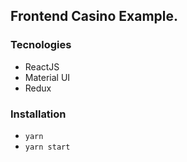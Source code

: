 ## Frontend Casino Example.

### Tecnologies

- ReactJS
- Material UI
- Redux

### Installation

- `yarn`
- `yarn start`
